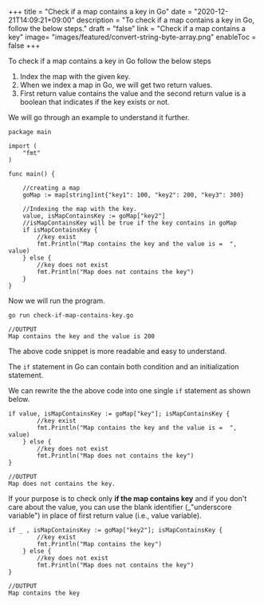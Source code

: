 +++
title = "Check if a map contains a key in Go"
date = "2020-12-21T14:09:21+09:00"
description = "To check if a map contains a key in Go, follow the below steps."
draft = "false"
link = "Check if a map contains a key"
image= "images/featured/convert-string-byte-array.png"
enableToc = false
+++

To check if a map contains a key in Go follow the below steps

1. Index the map with the given key.
2. When we index a map in Go, we will get two return values.
3. First return value contains the value and the second return value is a boolean that indicates if the key exists or not.

We will go through an example to understand it further.

```
package main

import (
	"fmt"
)

func main() {

	//creating a map
	goMap := map[string]int{"key1": 100, "key2": 200, "key3": 300}

	//Indexing the map with the key.
	value, isMapContainsKey := goMap["key2"]
	//isMapContainsKey will be true if the key contains in goMap
	if isMapContainsKey {
		//key exist
		fmt.Println("Map contains the key and the value is =  ", value)
	} else {
		//key does not exist
		fmt.Println("Map does not contains the key")
	}
}

```

Now we will run the program.

```
go run check-if-map-contains-key.go

//OUTPUT
Map contains the key and the value is 200
```

The above code snippet is more readable and easy to understand. 

The `if` statement in Go can contain both condition and an initialization statement. 

We can rewrite the the above code into one single `if` statement as shown below.

```
if value, isMapContainsKey := goMap["key"]; isMapContainsKey {
		//key exist
		fmt.Println("Map contains the key and the value is =  ", value)
	} else {
		//key does not exist
		fmt.Println("Map does not contains the key")
}

//OUTPUT
Map does not contains the key.
```

If your purpose is to check only **if the map contains key** and if you don't care about the value, you can use the blank identifier (_"underscore variable") in place of first return value (i.e., value variable).

```
if _ , isMapContainsKey := goMap["key2"]; isMapContainsKey {
		//key exist
		fmt.Println("Map contains the key")
	} else {
		//key does not exist
		fmt.Println("Map does not contains the key")
}

//OUTPUT
Map contains the key
```

